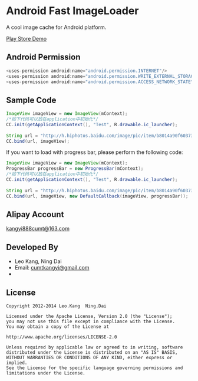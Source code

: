 Android Fast ImageLoader
=========

A cool image cache for Android platform.

[Play Store Demo][1]

Android Permission
-----------
```java
<uses-permission android:name="android.permission.INTERNET"/>
<uses-permission android:name="android.permission.WRITE_EXTERNAL_STORAGE"/>
<uses-permission android:name="android.permission.ACCESS_NETWORK_STATE"/>
```

Sample Code
-----------
```java
ImageView imageView = new ImageView(mContext);
/*如下代码可以放在application中初始化*/
CC.init(getApplicationContext(), "Test", R.drawable.ic_launcher);
        
String url = "http://h.hiphotos.baidu.com/image/pic/item/b8014a90f603738d26724c24b11bb051f819ecf8.jpg";
CC.bind(url, imageView);
```


If you want to load with progress bar, please perform the following code:

```java
ImageView imageView = new ImageView(mContext);
ProgressBar progressBar = new ProgressBar(mContext);
/*如下代码可以放在application中初始化*/
CC.init(getApplicationContext(), "Test", R.drawable.ic_launcher);
        
String url = "http://h.hiphotos.baidu.com/image/pic/item/b8014a90f603738d26724c24b11bb051f819ecf8.jpg";
CC.bind(url, imageView, new DefaultCallback(imageView, progressBar));
```

Alipay Account
------------
kangyi888cumt@163.com

Developed By
------------
* Leo Kang, Ning Dai
* Email:  cumtkangyi@gmail.com
* 
License
-------

    Copyright 2012-2014 Leo.Kang  Ning.Dai
    
    Licensed under the Apache License, Version 2.0 (the "License");
    you may not use this file except in compliance with the License.
    You may obtain a copy of the License at
    
    http://www.apache.org/licenses/LICENSE-2.0
    
    Unless required by applicable law or agreed to in writing, software
    distributed under the License is distributed on an "AS IS" BASIS,
    WITHOUT WARRANTIES OR CONDITIONS OF ANY KIND, either express or implied.
    See the License for the specific language governing permissions and
    limitations under the License.

[1]: https://play.google.com/store/apps/details?id=com.pure.girls
